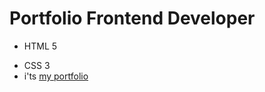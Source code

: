 # Portfolio Frontend Developer
- HTML 5
* CSS 3
* i'ts  [my portfolio](https://evgeniyjack.github.io/Landing-layout-desktop/)
